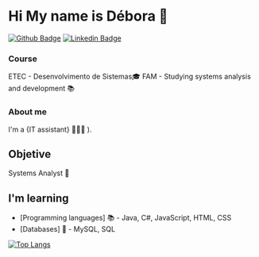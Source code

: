 # Hi My name is Débora 💜

[![Github Badge](https://img.shields.io/badge/-Github-000?style=flat-square&logo=Github&logoColor=white&link=https://github.com/deborafsm)](https://github.com/deborafsm)
[![Linkedin Badge](https://img.shields.io/badge/-LinkedIn-blue?style=flat-square&logo=Linkedin&logoColor=white&link=https://www.linkedin.com/in/dmfs/)](https://www.linkedin.com/in/dmfs/	)

### Course
ETEC - Desenvolvimento de Sistemas🎓
FAM - Studying systems analysis and development 📚
### About me
I'm a {IT assistant} 👩🏻‍💻 ).
## Objetive 
Systems Analyst 🚀

## I'm  learning
- [Programming languages] 📚 - Java, C#, JavaScript, HTML, CSS
- [Databases] 🎲 - MySQL, SQL

[![Top Langs](https://github-readme-stats.vercel.app/api/top-langs/?username=deborafsm)](https://github.com/deborafsm/github-readme-stats)

